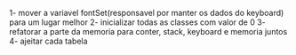 1- mover a variavel fontSet(responsavel por manter os dados do keyboard) para um lugar melhor
2- inicializar todas as classes com valor de 0
3- refatorar a parte da memoria para conter, stack, keyboard e memoria juntos
4- ajeitar cada tabela
